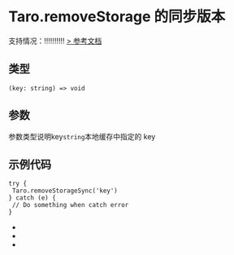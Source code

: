 # Taro.removeStorage 的同步版本
支持情况：!!!!!!!!!!
[> 参考文档
](https://developers.weixin.qq.com/miniprogram/dev/api/storage/wx.removeStorageSync.html)
## 类型[​](removeStorageSync.html#类型)
```tsx
(key: string) => void
```

## 参数[​](removeStorageSync.html#参数)
参数类型说明key`string`本地缓存中指定的 key
## 示例代码[​](removeStorageSync.html#示例代码)
```tsx
try {
 Taro.removeStorageSync('key')
} catch (e) {
 // Do something when catch error
}
```

- 
- 
-
